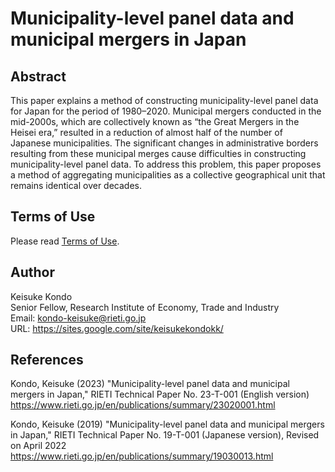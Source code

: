 # Municipality-level panel data and municipal mergers in Japan

## Abstract

This paper explains a method of constructing municipality-level panel data for Japan for the period of 1980–2020. Municipal mergers conducted in the mid-2000s, which are collectively known as “the Great Mergers in the Heisei era,” resulted in a reduction of almost half of the number of Japanese municipalities. The significant changes in administrative borders resulting from these municipal merges cause difficulties in constructing municipality-level panel data. To address this problem, this paper proposes a method of aggregating municipalities as a collective geographical unit that remains identical over decades.

## Terms of Use
Please read [Terms of Use](terms_of_use/Terms_of_Use_EN.pdf). 

## Author
Keisuke Kondo  
Senior Fellow, Research Institute of Economy, Trade and Industry  
Email: kondo-keisuke@rieti.go.jp  
URL: https://sites.google.com/site/keisukekondokk/  

## References
Kondo, Keisuke (2023) "Municipality-level panel data and municipal mergers in Japan," RIETI Technical Paper No. 23-T-001 (English version)  
https://www.rieti.go.jp/en/publications/summary/23020001.html  

Kondo, Keisuke (2019) "Municipality-level panel data and municipal mergers in Japan," RIETI Technical Paper No. 19-T-001 (Japanese version), Revised on April 2022  
https://www.rieti.go.jp/en/publications/summary/19030013.html  

